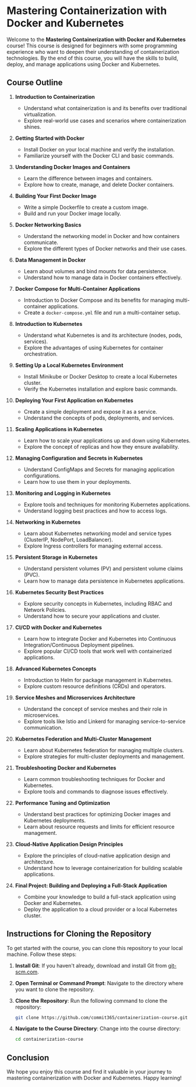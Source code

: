 # Mastering Containerization with Docker and Kubernetes

Welcome to the **Mastering Containerization with Docker and Kubernetes** course! This course is designed for beginners with some programming experience who want to deepen their understanding of containerization technologies. By the end of this course, you will have the skills to build, deploy, and manage applications using Docker and Kubernetes.

## Course Outline

1. **Introduction to Containerization**
   - Understand what containerization is and its benefits over traditional virtualization.
   - Explore real-world use cases and scenarios where containerization shines.

2. **Getting Started with Docker**
   - Install Docker on your local machine and verify the installation.
   - Familiarize yourself with the Docker CLI and basic commands.

3. **Understanding Docker Images and Containers**
   - Learn the difference between images and containers.
   - Explore how to create, manage, and delete Docker containers.

4. **Building Your First Docker Image**
   - Write a simple Dockerfile to create a custom image.
   - Build and run your Docker image locally.

5. **Docker Networking Basics**
   - Understand the networking model in Docker and how containers communicate.
   - Explore the different types of Docker networks and their use cases.

6. **Data Management in Docker**
   - Learn about volumes and bind mounts for data persistence.
   - Understand how to manage data in Docker containers effectively.

7. **Docker Compose for Multi-Container Applications**
   - Introduction to Docker Compose and its benefits for managing multi-container applications.
   - Create a `docker-compose.yml` file and run a multi-container setup.

8. **Introduction to Kubernetes**
   - Understand what Kubernetes is and its architecture (nodes, pods, services).
   - Explore the advantages of using Kubernetes for container orchestration.

9. **Setting Up a Local Kubernetes Environment**
   - Install Minikube or Docker Desktop to create a local Kubernetes cluster.
   - Verify the Kubernetes installation and explore basic commands.

10. **Deploying Your First Application on Kubernetes**
    - Create a simple deployment and expose it as a service.
    - Understand the concepts of pods, deployments, and services.

11. **Scaling Applications in Kubernetes**
    - Learn how to scale your applications up and down using Kubernetes.
    - Explore the concept of replicas and how they ensure availability.

12. **Managing Configuration and Secrets in Kubernetes**
    - Understand ConfigMaps and Secrets for managing application configurations.
    - Learn how to use them in your deployments.

13. **Monitoring and Logging in Kubernetes**
    - Explore tools and techniques for monitoring Kubernetes applications.
    - Understand logging best practices and how to access logs.

14. **Networking in Kubernetes**
    - Learn about Kubernetes networking model and service types (ClusterIP, NodePort, LoadBalancer).
    - Explore Ingress controllers for managing external access.

15. **Persistent Storage in Kubernetes**
    - Understand persistent volumes (PV) and persistent volume claims (PVC).
    - Learn how to manage data persistence in Kubernetes applications.

16. **Kubernetes Security Best Practices**
    - Explore security concepts in Kubernetes, including RBAC and Network Policies.
    - Understand how to secure your applications and cluster.

17. **CI/CD with Docker and Kubernetes**
    - Learn how to integrate Docker and Kubernetes into Continuous Integration/Continuous Deployment pipelines.
    - Explore popular CI/CD tools that work well with containerized applications.

18. **Advanced Kubernetes Concepts**
    - Introduction to Helm for package management in Kubernetes.
    - Explore custom resource definitions (CRDs) and operators.

19. **Service Meshes and Microservices Architecture**
    - Understand the concept of service meshes and their role in microservices.
    - Explore tools like Istio and Linkerd for managing service-to-service communication.

20. **Kubernetes Federation and Multi-Cluster Management**
    - Learn about Kubernetes federation for managing multiple clusters.
    - Explore strategies for multi-cluster deployments and management.

21. **Troubleshooting Docker and Kubernetes**
    - Learn common troubleshooting techniques for Docker and Kubernetes.
    - Explore tools and commands to diagnose issues effectively.

22. **Performance Tuning and Optimization**
    - Understand best practices for optimizing Docker images and Kubernetes deployments.
    - Learn about resource requests and limits for efficient resource management.

23. **Cloud-Native Application Design Principles**
    - Explore the principles of cloud-native application design and architecture.
    - Understand how to leverage containerization for building scalable applications.

24. **Final Project: Building and Deploying a Full-Stack Application**
    - Combine your knowledge to build a full-stack application using Docker and Kubernetes.
    - Deploy the application to a cloud provider or a local Kubernetes cluster.

## Instructions for Cloning the Repository

To get started with the course, you can clone this repository to your local machine. Follow these steps:

1. **Install Git**: If you haven't already, download and install Git from [git-scm.com](https://git-scm.com/).

2. **Open Terminal or Command Prompt**: Navigate to the directory where you want to clone the repository.

3. **Clone the Repository**: Run the following command to clone the repository:
   ```bash
   git clone https://github.com/commit365/containerization-course.git
   ```

4. **Navigate to the Course Directory**: Change into the course directory:
   ```bash
   cd containerization-course
   ```

## Conclusion

We hope you enjoy this course and find it valuable in your journey to mastering containerization with Docker and Kubernetes. Happy learning!